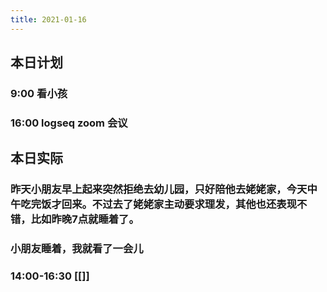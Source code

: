 ```yaml
---
title: 2021-01-16
---
```


## 本日计划
### 9:00 看小孩
### 16:00 logseq zoom 会议
## 本日实际
### 昨天小朋友早上起来突然拒绝去幼儿园，只好陪他去姥姥家，今天中午吃完饭才回来。不过去了姥姥家主动要求理发，其他也还表现不错，比如昨晚7点就睡着了。
### 小朋友睡着，我就看了一会儿
### 14:00-16:30 [[]]
### 
